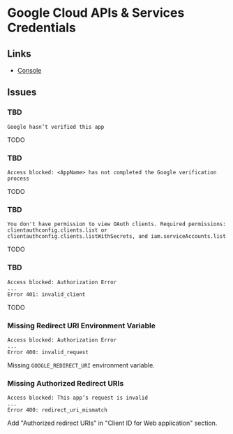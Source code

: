 # Google Cloud APIs & Services Credentials

## Links

- [Console](https://console.cloud.google.com/apis/credentials)

## Issues

### TBD

```log
Google hasn’t verified this app
```

TODO

### TBD

```log
Access blocked: <AppName> has not completed the Google verification process
```

<!--
Error 403: access_denied

Request details: access_type=online response_type=code state=klro63yd7dzrwhb8b9rl3ew74erwn670cuv8l90tadt redirect_uri=http://localhost:3000/api/auth/google/callback client_id=367833509800-c1pns59k40nl2h8398iaot83bl8jajnt.apps.googleusercontent.com scope=https://www.googleapis.com/auth/userinfo.profile https://www.googleapis.com/auth/userinfo.email openid
-->

<!--
https://stackoverflow.com/questions/75454425/access-blocked-project-has-not-completed-the-google-verification-process
-->

TODO

### TBD

```log
You don't have permission to view OAuth clients. Required permissions: clientauthconfig.clients.list or clientauthconfig.clients.listWithSecrets, and iam.serviceAccounts.list
```

TODO

<!--
Add `owner` role
-->

### TBD

```log
Access blocked: Authorization Error
...
Error 401: invalid_client
```

TODO

### Missing Redirect URI Environment Variable

```log
Access blocked: Authorization Error
...
Error 400: invalid_request
```

Missing `GOOGLE_REDIRECT_URI` environment variable.

### Missing Authorized Redirect URIs

```log
Access blocked: This app’s request is invalid
...
Error 400: redirect_uri_mismatch
```

Add "Authorized redirect URIs" in "Client ID for Web application" section.
